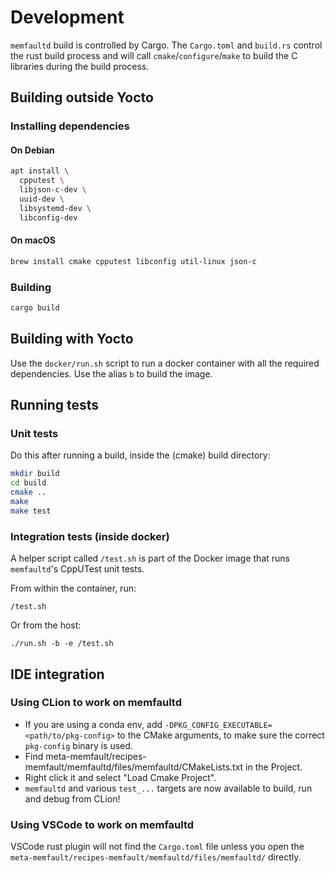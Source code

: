 # Development

`memfaultd` build is controlled by Cargo. The `Cargo.toml` and `build.rs`
control the rust build process and will call `cmake`/`configure`/`make` to build
the C libraries during the build process.

## Building outside Yocto

### Installing dependencies

#### On Debian

```sh
apt install \
  cpputest \
  libjson-c-dev \
  uuid-dev \
  libsystemd-dev \
  libconfig-dev
```

#### On macOS

```sh
brew install cmake cpputest libconfig util-linux json-c
```

### Building

```sh
cargo build
```

## Building with Yocto

Use the `docker/run.sh` script to run a docker container with all the required
dependencies. Use the alias `b` to build the image.

## Running tests

### Unit tests

Do this after running a build, inside the (cmake) build directory:

```sh
mkdir build
cd build
cmake ..
make
make test
```

### Integration tests (inside docker)

A helper script called `/test.sh` is part of the Docker image that runs
`memfaultd`'s CppUTest unit tests.

From within the container, run:

```console
/test.sh
```

Or from the host:

```console
./run.sh -b -e /test.sh
```

## IDE integration

### Using CLion to work on memfaultd

- If you are using a conda env, add
  `-DPKG_CONFIG_EXECUTABLE=<path/to/pkg-config>` to the CMake arguments, to make
  sure the correct `pkg-config` binary is used.
- Find meta-memfault/recipes-memfault/memfaultd/files/memfaultd/CMakeLists.txt
  in the Project.
- Right click it and select "Load Cmake Project".
- `memfaultd` and various `test_...` targets are now available to build, run and
  debug from CLion!

### Using VSCode to work on memfaultd

VSCode rust plugin will not find the `Cargo.toml` file unless you open the
`meta-memfault/recipes-memfault/memfaultd/files/memfaultd/` directly.
